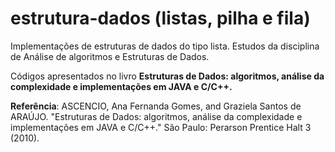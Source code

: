 # estrutura-dados (listas, pilha e fila)
Implementações de estruturas de dados do tipo lista. Estudos da disciplina de Análise de algoritmos e Estruturas de Dados.

Códigos apresentados no livro **Estruturas de Dados: algoritmos, análise da complexidade e implementações em JAVA e C/C++.**

**Referência**:
ASCENCIO, Ana Fernanda Gomes, and Graziela Santos de ARAÚJO. "Estruturas de Dados: algoritmos, análise da complexidade e implementações em JAVA e C/C++." São Paulo: Perarson Prentice Halt 3 (2010).

